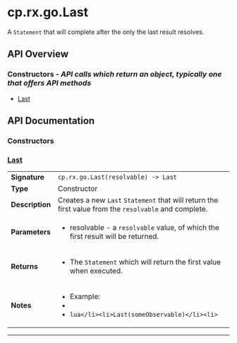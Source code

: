 # cp.rx.go.Last

A `Statement` that will complete after the only the last result resolves.

## API Overview
### **Constructors** - _API calls which return an object, typically one that offers API methods_
 * [Last](#last)


## API Documentation

### Constructors


### [Last](#last)

|                                             |                                                                                     |
| --------------------------------------------|-------------------------------------------------------------------------------------|
| **Signature**                               | `cp.rx.go.Last(resolvable) -> Last`                                                                    |
| **Type**                                    | Constructor                                                                     |
| **Description**                             | Creates a new `Last` `Statement` that will return the first value from the `resolvable` and complete.                                                                     |
| **Parameters**                              | <ul><li>resolvable  - a `resolvable` value, of which the first result will be returned.</li></ul> |
| **Returns**                                 | <ul><li>The `Statement` which will return the first value when executed.</li></ul>          |
| **Notes**                                   | <ul><li>Example:</li><li></li><li>```lua</li><li>Last(someObservable)</li><li>```</li></ul>                |

---
